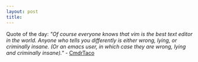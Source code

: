 ```yaml
---
layout: post
title: 
---
```


Quote of the day: <i>"Of course everyone knows that vim is the best text editor in the world. Anyone who tells you differently is either wrong, lying, or criminally insane. (Or an emacs user, in which case they are wrong, lying and criminally insane)."</i> - <a href="http://slashdot.org/article.pl?sid=01/09/27/146214&mode=thread">CmdrTaco</a>
